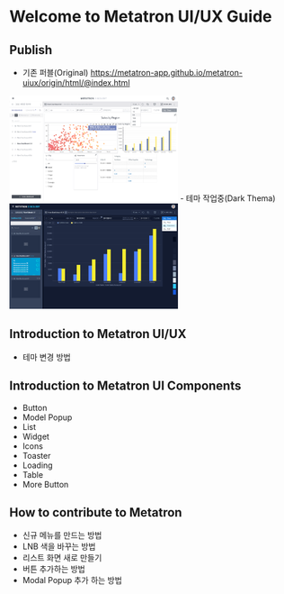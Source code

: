 Welcome to Metatron UI/UX Guide
==================================

Publish
---
- 기존 퍼블(Original) <https://metatron-app.github.io/metatron-uiux/origin/html/@index.html>
<img width="300px" src="/guide/images/white.png" alt="White" title="White Thema"/>
- 테마 작업중(Dark Thema) <https://metatron-app.github.io/metatron-uiux/dark/html/@index.html>
<img width="300px" src="/guide/images/dark.png" alt="Dark" title="Dark Thema"/>

Introduction to Metatron UI/UX
---
- 테마 변경 방법

Introduction to Metatron UI Components
---
- Button
- Model Popup
- List
- Widget
- Icons
- Toaster
- Loading
- Table
- More Button

How to contribute to Metatron
---
- 신규 메뉴를 만드는 방법
- LNB 색을 바꾸는 방법
- 리스트 화면 새로 만들기
- 버튼 추가하는 방법
- Modal Popup 추가 하는 방법